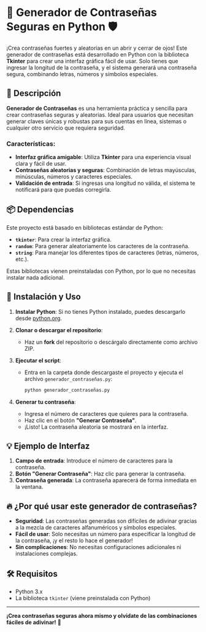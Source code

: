 # 🚀 **Generador de Contraseñas Seguras en Python** 🛡️

¡Crea contraseñas fuertes y aleatorias en un abrir y cerrar de ojos! Este generador de contraseñas está desarrollado en Python con la biblioteca **Tkinter** para crear una interfaz gráfica fácil de usar. Solo tienes que ingresar la longitud de la contraseña, y el sistema generará una contraseña segura, combinando letras, números y símbolos especiales. 

## 📝 Descripción

**Generador de Contraseñas** es una herramienta práctica y sencilla para crear contraseñas seguras y aleatorias. Ideal para usuarios que necesitan generar claves únicas y robustas para sus cuentas en línea, sistemas o cualquier otro servicio que requiera seguridad.

### Características:
- **Interfaz gráfica amigable**: Utiliza **Tkinter** para una experiencia visual clara y fácil de usar.
- **Contraseñas aleatorias y seguras**: Combinación de letras mayúsculas, minúsculas, números y caracteres especiales.
- **Validación de entrada**: Si ingresas una longitud no válida, el sistema te notificará para que puedas corregirla.

## 📦 Dependencias

Este proyecto está basado en bibliotecas estándar de Python:

- **`tkinter`**: Para crear la interfaz gráfica.
- **`random`**: Para generar aleatoriamente los caracteres de la contraseña.
- **`string`**: Para manejar los diferentes tipos de caracteres (letras, números, etc.).

Estas bibliotecas vienen preinstaladas con Python, por lo que no necesitas instalar nada adicional.

## 🚀 Instalación y Uso

1. **Instalar Python**: Si no tienes Python instalado, puedes descargarlo desde [python.org](https://www.python.org/downloads/).
2. **Clonar o descargar el repositorio**:
   - Haz un **fork** del repositorio o descárgalo directamente como archivo ZIP.
3. **Ejecutar el script**:
   - Entra en la carpeta donde descargaste el proyecto y ejecuta el archivo `generador_contraseñas.py`:
     ```bash
     python generador_contraseñas.py
     ```

4. **Generar tu contraseña**:
   - Ingresa el número de caracteres que quieres para la contraseña.
   - Haz clic en el botón **"Generar Contraseña"**.
   - ¡Listo! La contraseña aleatoria se mostrará en la interfaz.

## 💡 Ejemplo de Interfaz

1. **Campo de entrada**: Introduce el número de caracteres para la contraseña.
2. **Botón "Generar Contraseña"**: Haz clic para generar la contraseña.
3. **Contraseña generada**: La contraseña aparecerá de forma inmediata en la ventana.

## 🔥 ¿Por qué usar este generador de contraseñas?

- **Seguridad**: Las contraseñas generadas son difíciles de adivinar gracias a la mezcla de caracteres alfanuméricos y símbolos especiales.
- **Fácil de usar**: Solo necesitas un número para especificar la longitud de la contraseña, ¡y el resto lo hace el generador!
- **Sin complicaciones**: No necesitas configuraciones adicionales ni instalaciones complejas.

## 🛠️ Requisitos

- Python 3.x
- La biblioteca `tkinter` (viene preinstalada con Python)

---

**¡Crea contraseñas seguras ahora mismo y olvídate de las combinaciones fáciles de adivinar!** 🔐
